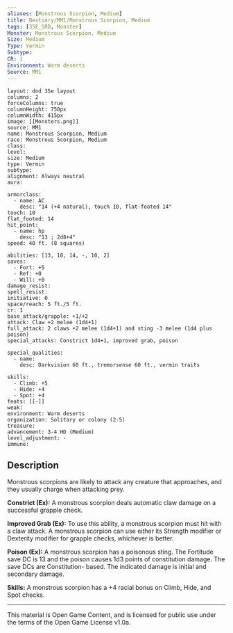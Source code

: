 ```yaml
---
aliases: [Monstrous Scorpion, Medium]
title: Bestiary/MM1/Monstrous Scorpion, Medium
tags: [35E_SRD, Monster]
Monster: Monstrous Scorpion, Medium
Size: Medium
Type: Vermin
Subtype: 
CR: 1
Environnent: Warm deserts
Source: MM1
---
```


```statblock
layout: dnd 35e layout
columns: 2
forceColumns: true
columnHeight: 750px
columnWidth: 415px
image: [[Monsters.png]]
source: MM1
name: Monstrous Scorpion, Medium
race: Monstrous Scorpion, Medium
class: 
level: 
size: Medium
type: Vermin
subtype: 
alignment: Always neutral
aura: 

armorclass:
  - name: AC
    desc: "14 (+4 natural), touch 10, flat-footed 14"
touch: 10
flat_footed: 14
hit_point:
  - name: hp
    desc: "13 ; 2d8+4"
speed: 40 ft. (8 squares)

abilities: [13, 10, 14, -, 10, 2]
saves:
  - Fort: +5
  - Ref: +0
  - Will: +0
damage_resist: 
spell_resist: 
initiative: 0
space/reach: 5 ft./5 ft.
cr: 1
base_attack/grapple: +1/+2
attack: Claw +2 melee (1d4+1)
full_attack: 2 claws +2 melee (1d4+1) and sting -3 melee (1d4 plus poison)
special_attacks: Constrict 1d4+1, improved grab, poison

special_qualities:
  - name: 
    desc: Darkvision 60 ft., tremorsense 60 ft., vermin traits

skills:
  - Climb: +5
  - Hide: +4
  - Spot: +4
feats: [[-]]
weak: 
environment: Warm deserts
organization: Solitary or colony (2-5)
treasure: 
advancement: 3-4 HD (Medium)
level_adjustment: -
immune: 
```

## Description

<p>Monstrous scorpions are likely to attack any creature that approaches, and they usually charge when attacking prey.</p>
<p>
            <b>Constrict (Ex):</b> A monstrous scorpion deals automatic claw damage on a successful grapple check.</p>
<p>
            <b>Improved Grab (Ex):</b> To use this ability, a monstrous scorpion must hit with a claw attack. A monstrous scorpion can use either its Strength modifier or Dexterity modifier for grapple checks, whichever is better.</p>
<p>
            <b>Poison (Ex):</b> A monstrous scorpion has a poisonous sting. The Fortitude save DC is 13 and the poison causes 1d3 points of constitution damage. The save DCs are Constitution- based. The indicated damage is initial and secondary damage.</p>
<p>
            <b>Skills:</b> A monstrous scorpion has a +4 racial bonus on Climb, Hide, and Spot checks.</p>

---

This material is Open Game Content, and is licensed for public use under
the terms of the Open Game License v1.0a.
